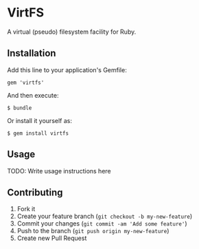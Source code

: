 # VirtFS

A virtual (pseudo) filesystem facility for Ruby.

## Installation

Add this line to your application's Gemfile:

    gem 'virtfs'

And then execute:

    $ bundle

Or install it yourself as:

    $ gem install virtfs

## Usage

TODO: Write usage instructions here

## Contributing

1. Fork it
2. Create your feature branch (`git checkout -b my-new-feature`)
3. Commit your changes (`git commit -am 'Add some feature'`)
4. Push to the branch (`git push origin my-new-feature`)
5. Create new Pull Request
